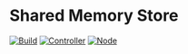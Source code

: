 # Shared Memory Store

[![Build](https://img.shields.io/github/actions/workflow/status/atomix/atomix/build-and-test-stores-shared-memory.yml?style=for-the-badge)](https://github.com/atomix/atomix/actions/workflows/build-and-test-stores-shared-memory.yml)
[![Controller](https://img.shields.io/docker/v/atomix/shared-memory-controller?style=for-the-badge)](https://hub.docker.com/repository/docker/atomix/shared-memory-controller)
[![Node](https://img.shields.io/docker/v/atomix/shared-memory-node?style=for-the-badge)](https://hub.docker.com/repository/docker/atomix/shared-memory-node)
